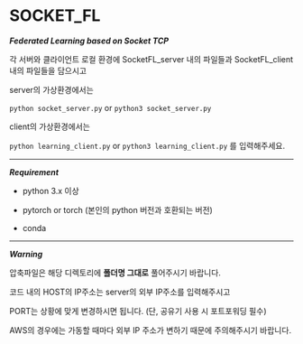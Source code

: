 # SOCKET_FL
***Federated Learning based on Socket TCP***

각 서버와 클라이언트 로컬 환경에 SocketFL_server 내의 파일들과 SocketFL_client 내의 파일들을 담으시고

server의 가상환경에서는 

```python socket_server.py``` or ```python3 socket_server.py```

client의 가상환경에서는 

```python learning_client.py``` or ```python3 learning_client.py``` 를 입력해주세요.

---
***Requirement***

- python 3.x 이상

- pytorch or torch (본인의 python 버전과 호환되는 버전)

- conda 

---
***Warning***

압축파일은 해당 디렉토리에 **폴더명 그대로** 풀어주시기 바랍니다.

코드 내의 HOST의 IP주소는 server의 외부 IP주소를 입력해주시고 

PORT는 상황에 맞게 변경하시면 됩니다. (단, 공유기 사용 시 포트포워딩 필수)

AWS의 경우에는 가동할 때마다 외부 IP 주소가 변하기 때문에 주의해주시기 바랍니다.
